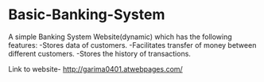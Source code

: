 # Basic-Banking-System

A simple Banking System Website(dynamic) which has the following features:
-Stores data of customers.
-Facilitates transfer of money between different customers.
-Stores the history of transactions.

Link to website- http://garima0401.atwebpages.com/
